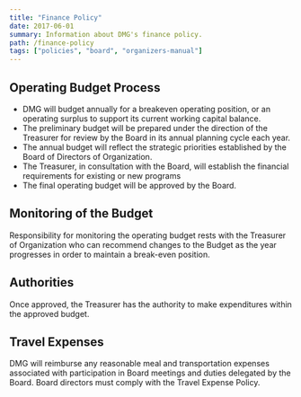 ```yaml
---
title: "Finance Policy"
date: 2017-06-01
summary: Information about DMG's finance policy.
path: /finance-policy
tags: ["policies", "board", "organizers-manual"]
---
```


## Operating Budget Process

- DMG will budget annually for a breakeven operating position, or an operating surplus to support its current working capital balance.
- The preliminary budget will be prepared under the direction of the Treasurer for review by the Board in its annual planning cycle each year.
- The annual budget will reflect the strategic priorities established by the Board of Directors of Organization.
- The Treasurer, in consultation with the Board, will establish the financial requirements for existing or new programs
- The final operating budget will be approved by the Board.

## Monitoring of the Budget

Responsibility for monitoring the operating budget rests with the Treasurer of Organization who can recommend changes to the Budget as the year progresses in order to maintain a break-even position.

## Authorities

Once approved, the Treasurer has the authority to make expenditures within the approved budget.

## Travel Expenses

DMG will reimburse any reasonable meal and transportation expenses associated with participation in Board meetings and duties delegated by the Board. Board directors must comply with the Travel Expense Policy.
